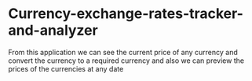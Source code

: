 # Currency-exchange-rates-tracker-and-analyzer
From this application we can see the current price of any currency and convert the currency to a required currency and also we can preview the prices of the currencies at any date
